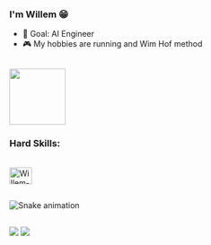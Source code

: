 ### I'm Willem 😁

- 🧠 Goal: AI Engineer
- 🎮 My hobbies are running and Wim Hof method

##
  
  <img height="100em" src="https://github-readme-stats.vercel.app/api/top-langs/?username=willemromao&layout=compact&langs_count=7&theme=dark"/>


### Hard Skills:

<div style="display: inline_block"><br>
  <img align="center" alt="Willem-Git" height="30" width="40" src="https://cdn.jsdelivr.net/gh/devicons/devicon/icons/git/git-original.svg">
  
##
  
  ![Snake animation](https://github.com/willemromao/willemromao/blob/output/github-contribution-grid-snake.svg)
  
##
 
<div>
   <a href="https://www.linkedin.com/in/willemromao" target="_blank"><img src="https://img.shields.io/badge/-LinkedIn-%230077B5?style=for-the-badge&logo=linkedin&logoColor=white" target="_blank"></a>
  <a href="https://open.spotify.com/user/t2mhqwyecljybxjrab1osi25v" target="_blank"><img src="https://img.shields.io/badge/Spotify-1ED760?&style=for-the-badge&logo=spotify&logoColor=white" target="_blank"></a>
</div>
